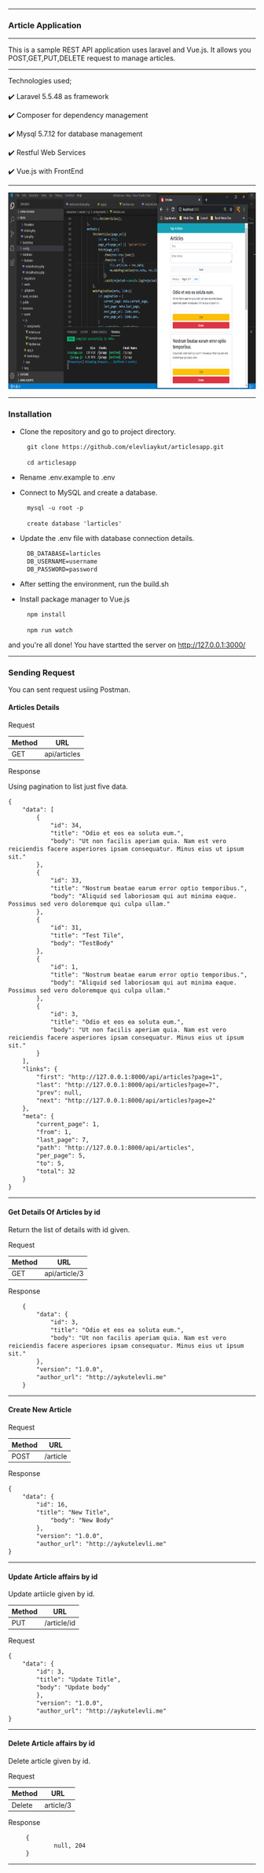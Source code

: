 <hr></hr>

### Article Application

<hr></hr>

This is a sample REST API application uses laravel and Vue.js. It allows you POST,GET,PUT,DELETE request to manage articles.

<hr></hr>

Technologies used;

✔️ Laravel 5.5.48 as framework

✔️ Composer for dependency management

✔️ Mysql 5.7.12 for database management

✔️ Restful Web Services

✔️ Vue.js with FrontEnd

<hr></hr>

<img src="./images/article.png" width="100%" height="400"/>

<hr></hr>

### Installation

- Clone the repository and go to project directory.

        git clone https://github.com/elevliaykut/articlesapp.git

        cd articlesapp

- Rename .env.example to .env

- Connect to MySQL and create a database.

        mysql -u root -p

        create database 'larticles'

- Update the .env file with database connection details.

        DB_DATABASE=larticles
        DB_USERNAME=username
        DB_PASSWORD=password

- After setting the environment, run the build.sh

- Install package manager to Vue.js

        npm install

        npm run watch

and you're all done! You have startted the server on http://127.0.0.1:3000/

<hr></hr>

### Sending Request

You can sent request usiing Postman.

#### Articles Details

Request

<table>
    <thead>
      <tr>
        <th>Method</th>
        <th>URL</th>
      </tr>
    </thead>
    <tbody>
        <tr>
            <td>GET</td>
            <td>api/articles</td>
        </tr>
    </tbody>
  </table>

Response

Using pagination to list just five data.

    {
        "data": [
            {
                "id": 34,
                "title": "Odio et eos ea soluta eum.",
                "body": "Ut non facilis aperiam quia. Nam est vero reiciendis facere asperiores ipsam consequatur. Minus eius ut ipsum sit."
            },
            {
                "id": 33,
                "title": "Nostrum beatae earum error optio temporibus.",
                "body": "Aliquid sed laboriosam qui aut minima eaque. Possimus sed vero doloremque qui culpa ullam."
            },
            {
                "id": 31,
                "title": "Test Tile",
                "body": "TestBody"
            },
            {
                "id": 1,
                "title": "Nostrum beatae earum error optio temporibus.",
                "body": "Aliquid sed laboriosam qui aut minima eaque. Possimus sed vero doloremque qui culpa ullam."
            },
            {
                "id": 3,
                "title": "Odio et eos ea soluta eum.",
                "body": "Ut non facilis aperiam quia. Nam est vero reiciendis facere asperiores ipsam consequatur. Minus eius ut ipsum sit."
            }
        ],
        "links": {
            "first": "http://127.0.0.1:8000/api/articles?page=1",
            "last": "http://127.0.0.1:8000/api/articles?page=7",
            "prev": null,
            "next": "http://127.0.0.1:8000/api/articles?page=2"
        },
        "meta": {
            "current_page": 1,
            "from": 1,
            "last_page": 7,
            "path": "http://127.0.0.1:8000/api/articles",
            "per_page": 5,
            "to": 5,
            "total": 32
        }
    }

<hr></hr>

#### Get Details Of Articles by id

Return the list of details with id given.

Request

<table>
    <thead>
      <tr>
        <th>Method</th>
        <th>URL</th>
      </tr>
    </thead>
    <tbody>
        <tr>
            <td>GET</td>
            <td>api/article/3</td>
        </tr>
    </tbody>
  </table>

Response

        {
            "data": {
                "id": 3,
                "title": "Odio et eos ea soluta eum.",
                "body": "Ut non facilis aperiam quia. Nam est vero reiciendis facere asperiores ipsam consequatur. Minus eius ut ipsum sit."
            },
            "version": "1.0.0",
            "author_url": "http://aykutelevli.me"
        }

<hr></hr>

#### Create New Article

Request

<table>
    <thead>
      <tr>
        <th>Method</th>
        <th>URL</th>
      </tr>
    </thead>
    <tbody>
        <tr>
            <td>POST</td>
            <td>/article</td>
        </tr>
    </tbody>
  </table>

Response

    {
        "data": {
            "id": 16,
            "title": "New Title",
                "body": "New Body"
            },
            "version": "1.0.0",
            "author_url": "http://aykutelevli.me"
    }

<hr></hr>

#### Update Article affairs by id

Update artiicle given by id.

<table>
    <thead>
      <tr>
        <th>Method</th>
        <th>URL</th>
      </tr>
    </thead>
    <tbody>
        <tr>
            <td>PUT</td>
            <td>/article/id</td>
        </tr>
    </tbody>
  </table>

Request

    {
        "data": {
            "id": 3,
            "title": "Update Title",
            "body": "Update body"
            },
            "version": "1.0.0",
            "author_url": "http://aykutelevli.me"
    }

<hr></hr>

#### Delete Article affairs by id

Delete article given by id.

Request

<table>
    <thead>
      <tr>
        <th>Method</th>
        <th>URL</th>
      </tr>
    </thead>
    <tbody>
        <tr>
            <td>Delete</td>
            <td>article/3</td>
        </tr>
    </tbody>
  </table>

  Response

         {
                 null, 204
         }

<hr></hr>
